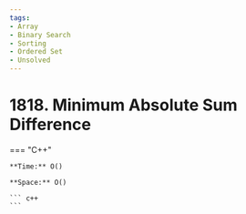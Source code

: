 ```yaml
---
tags:
- Array
- Binary Search
- Sorting
- Ordered Set
- Unsolved
---
```



# 1818. Minimum Absolute Sum Difference

=== "C++"

    **Time:** O()

    **Space:** O()

    ``` c++
    ```